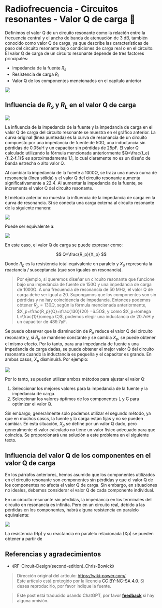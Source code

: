 # Radiofrecuencia - Circuitos resonantes - Valor Q de carga 🚧

Definimos el valor Q de un circuito resonante como la relación entre la frecuencia central y el ancho de banda de atenuación de 3 dB, también conocido como valor Q de carga, ya que describe las características de paso del circuito resonante bajo condiciones de carga real o en el circuito. El valor Q de carga de un circuito resonante depende de tres factores principales:

- Impedancia de la fuente $R_s$
- Resistencia de carga $R_L$
- Valor Q de los componentes mencionados en el capítulo anterior

![](https://media.wiki-power.com/img/20220418111129.png)

## Influencia de $R_s$ y $R_L$ en el valor Q de carga

![](https://media.wiki-power.com/img/20220418111200.png)

La influencia de la impedancia de la fuente y la impedancia de carga en el valor Q de carga del circuito resonante se muestra en el gráfico anterior. La curva original (línea punteada) es la curva de resonancia de un circuito compuesto por una impedancia de fuente de 50Ω, una inductancia sin pérdidas de 0.05uH y un capacitor sin pérdidas de 25pF. El valor Q calculado utilizando la fórmula mencionada anteriormente $Q=\frac{f_e}{f_2-f_1}$ es aproximadamente 1.1, lo cual claramente no es un diseño de banda estrecha o alto valor Q.

Al cambiar la impedancia de la fuente a 1000Ω, se traza una nueva curva de resonancia (línea sólida) y el valor Q del circuito resonante aumenta significativamente a 22.4. Al aumentar la impedancia de la fuente, se incrementa el valor Q del circuito resonante.

El método anterior no muestra la influencia de la impedancia de carga en la curva de resonancia. Si se conecta una carga externa al circuito resonante de la siguiente manera:

![](https://media.wiki-power.com/img/20220419163311.png)

Puede ser equivalente a:

![](https://media.wiki-power.com/img/20220419163441.png)

En este caso, el valor Q de carga se puede expresar como:

$$
Q=\frac{R_p}{X_p}
$$

Donde $R_p$ es la resistencia total equivalente en paralelo y $X_p$ representa la reactancia / susceptancia (que son iguales en resonancia).

> Por ejemplo, si queremos diseñar un circuito resonante que funcione bajo una impedancia de fuente de 150Ω y una impedancia de carga de 1000Ω. A una frecuencia de resonancia de 50 MHz, el valor Q de carga debe ser igual a 20. Supongamos que los componentes son sin pérdidas y no hay coincidencia de impedancia. Entonces podemos obtener $R_p=130Ω$, según la fórmula mencionada anteriormente, $X_p=\frac{R_p}{Q}=\frac{130}{20} =6.5Ω$, y como $X_p=\omega L=\frac{1}{\omega C}$, podemos elegir una inductancia de 20.7nH y un capacitor de 489.7pF.

Se puede observar que la disminución de $R_p$ reduce el valor Q del circuito resonante y, si $R_p$ se mantiene constante y se cambia $X_p$, se puede obtener el mismo efecto. Por lo tanto, para una impedancia de fuente y una impedancia de carga dadas, se puede obtener el mejor valor Q del circuito resonante cuando la inductancia es pequeña y el capacitor es grande. En ambos casos, $X_p$ disminuirá. Por ejemplo:

![](https://media.wiki-power.com/img/20220419165555.png)

Por lo tanto, se pueden utilizar ambos métodos para ajustar el valor Q:

1. Seleccionar los mejores valores para la impedancia de la fuente y la impedancia de carga.
2. Seleccionar los valores óptimos de los componentes L y C para optimizar el valor Q.

Sin embargo, generalmente solo podemos utilizar el segundo método, ya que en muchos casos, la fuente y la carga están fijas y no se pueden cambiar. En esta situación, $X_p$ se define por un valor Q dado, pero generalmente el valor calculado no tiene un valor físico adecuado para que coincida. Se proporcionará una solución a este problema en el siguiente texto.

## Influencia del valor Q de los componentes en el valor Q de carga

En los párrafos anteriores, hemos asumido que los componentes utilizados en el circuito resonante son componentes sin pérdidas y que el valor Q de los componentes no afecta el valor Q de carga. Sin embargo, en situaciones no ideales, debemos considerar el valor Q de cada componente individual.

En un circuito resonante sin pérdidas, la impedancia en los terminales del circuito en resonancia es infinita. Pero en un circuito real, debido a las pérdidas en los componentes, habrá alguna resistencia en paralelo equivalente:

![](https://media.wiki-power.com/img/20220419174200.png)

La resistencia (Rp) y su reactancia en paralelo relacionada (Xp) se pueden obtener a partir de

## Referencias y agradecimientos

- 《RF-Circuit-Design(second-edition)\_Chris-Bowick》

> Dirección original del artículo: <https://wiki-power.com/>  
> Este artículo está protegido por la licencia [CC BY-NC-SA 4.0](https://creativecommons.org/licenses/by/4.0/deed.zh). Si desea reproducirlo, por favor indique la fuente.

> Este post está traducido usando ChatGPT, por favor [**feedback**](https://github.com/linyuxuanlin/Wiki_MkDocs/issues/new) si hay alguna omisión.
